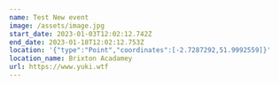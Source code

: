 ```yaml
---
name: Test New event
image: /assets/image.jpg
start_date: 2023-01-03T12:02:12.742Z
end_date: 2023-01-18T12:02:12.753Z
location: '{"type":"Point","coordinates":[-2.7287292,51.9992559]}'
location_name: Brixton Acadamey
url: https://www.yuki.wtf
---
```

